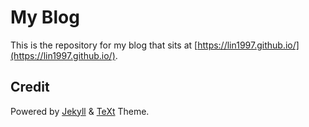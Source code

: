 # My Blog

This is the repository for my blog that sits at [https://lin1997.github.io/](https://lin1997.github.io/).

## Credit

Powered by [Jekyll](http://jekyllrb.com/) & [TeXt](https://github.com/kitian616/jekyll-TeXt-theme) Theme.